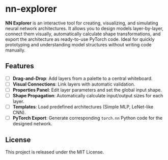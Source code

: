 # nn-explorer

**NN Explorer** is an interactive tool for creating, visualizing, and simulating neural network architectures. It allows you to design models layer-by-layer, connect them visually, automatically calculate shape transformations, and export the architecture as ready-to-use PyTorch code. Ideal for quickly prototyping and understanding model structures without writing code manually.

## Features
- [ ] **Drag-and-Drop**: Add layers from a palette to a central whiteboard.
- [ ] **Visual Connections**: Link layers with automatic validation.
- [ ] **Properties Panel**: Edit layer parameters and set the global input shape.
- [ ] **Shape Propagation**: Automatically calculate input/output sizes for each layer.
- [ ] **Templates**: Load predefined architectures (Simple MLP, LeNet-like CNN).
- [ ] **PyTorch Export**: Generate corresponding `torch.nn` Python code for the designed network.

## License

This project is released under the MIT License.